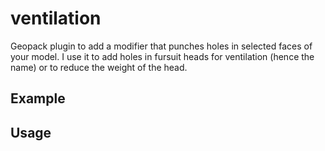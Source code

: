 # ventilation

Geopack plugin to add a modifier that punches holes in selected faces of your model. I use it to add holes in fursuit heads for ventilation (hence the name) or to reduce the weight of the head.

## Example

## Usage


